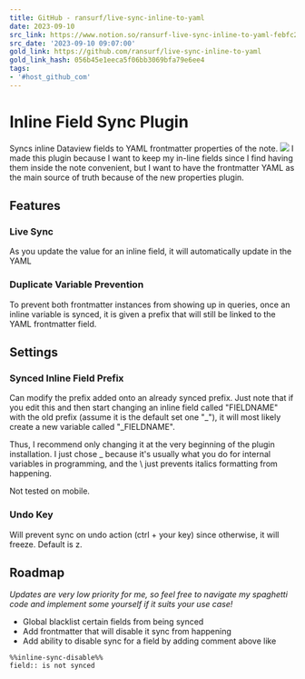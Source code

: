 ```yaml
---
title: GitHub - ransurf/live-sync-inline-to-yaml
date: 2023-09-10
src_link: https://www.notion.so/ransurf-live-sync-inline-to-yaml-febfc2ba034043a586fcd56871ed5802
src_date: '2023-09-10 09:07:00'
gold_link: https://github.com/ransurf/live-sync-inline-to-yaml
gold_link_hash: 056b45e1eeca5f06bb3069bfa79e6ee4
tags:
- '#host_github_com'
---
```


Inline Field Sync Plugin
========================


Syncs inline Dataview fields to YAML frontmatter properties of the note.
[![](https://camo.githubusercontent.com/6f458077adf31bf346536e356642b997ad6fdcd9b2c23e6ecb793ab29030ebb1/68747470733a2f2f692e6779617a6f2e636f6d2f35383532366336383232383530666465343265646662646462613262313436652e676966)](https://gyazo.com/58526c6822850fde42edfbddba2b146e)
I made this plugin because I want to keep my in-line fields since I find having them inside the note convenient, but I want to have the frontmatter YAML as the main source of truth because of the new properties plugin.


Features
--------


### Live Sync


As you update the value for an inline field, it will automatically update in the YAML


### Duplicate Variable Prevention


To prevent both frontmatter instances from showing up in queries, once an inline variable is synced, it is given a prefix that will still be linked to the YAML frontmatter field.


Settings
--------


### Synced Inline Field Prefix


Can modify the prefix added onto an already synced prefix. Just note that if you edit this and then start changing an inline field called "FIELDNAME" with the old prefix (assume it is the default set one "\_"), it will most likely create a new variable called "\_FIELDNAME".


Thus, I recommend only changing it at the very beginning of the plugin installation. I just chose \_ because it's usually what you do for internal variables in programming, and the \ just prevents italics formatting from happening.


Not tested on mobile.


### Undo Key


Will prevent sync on undo action (ctrl + your key) since otherwise, it will freeze.
Default is z.


Roadmap
-------


*Updates are very low priority for me, so feel free to navigate my spaghetti code and implement some yourself if it suits your use case!*


* Global blacklist certain fields from being synced
* Add frontmatter that will disable it sync from happening
* Add ability to disable sync for a field by adding comment above like



```
%%inline-sync-disable%%
field:: is not synced

```
